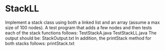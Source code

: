 # StackLL
Implement a stack class using both a linked list and an array (assume a max size of 100 nodes). A test program that adds a few nodes and then tests each of the stack functions follows:
TestStackA.java
TestStackLL.java
The output should be:
StackOutput.txt
In addition, the printStack method for both stacks follows:
printStack.txt

